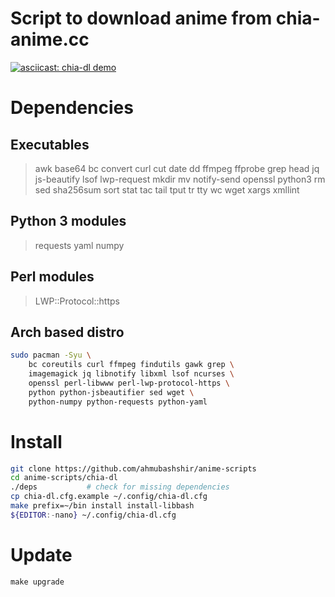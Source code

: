# Script to download anime from chia-anime.cc

[![asciicast: chia-dl demo](https://asciinema.org/a/489761.svg)](https://asciinema.org/a/489761)

# Dependencies
## Executables
> awk base64 bc convert curl cut date dd ffmpeg ffprobe 
> grep head jq js-beautify lsof lwp-request mkdir mv 
> notify-send openssl python3 rm sed sha256sum sort stat
> tac tail tput tr tty wc wget xargs xmllint
## Python 3 modules
> requests yaml numpy
## Perl modules
> LWP::Protocol::https
## Arch based distro
```sh
sudo pacman -Syu \
    bc coreutils curl ffmpeg findutils gawk grep \
    imagemagick jq libnotify libxml lsof ncurses \
    openssl perl-libwww perl-lwp-protocol-https \
    python python-jsbeautifier sed wget \
    python-numpy python-requests python-yaml
```

# Install
```sh
git clone https://github.com/ahmubashshir/anime-scripts
cd anime-scripts/chia-dl
./deps           # check for missing dependencies
cp chia-dl.cfg.example ~/.config/chia-dl.cfg
make prefix=~/bin install install-libbash
${EDITOR:-nano} ~/.config/chia-dl.cfg
```

# Update
```
make upgrade
```
